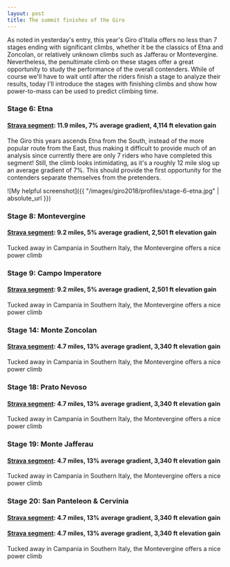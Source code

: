 ```yaml
---
layout: post
title: The summit finishes of the Giro
---
```


As noted in yesterday's entry, this year's Giro d'Italia offers no less than 7 stages ending with significant climbs, whether it be the classics of Etna and Zoncolan, or relatively unknown climbs such as Jafferau or Montevergine. Nevertheless, the penultimate climb on these stages offer a great opportunity to study the performance of the overall contenders. While of course we'll have to wait until after the riders finish a stage to analyze their results, today I'll introduce the stages with finishing climbs and show how power-to-mass can be used to predict climbing time.

### Stage 6: Etna
#### [Strava segment](https://www.strava.com/segments/17456582): 11.9 miles, 7% average gradient, 4,114 ft elevation gain

The Giro this years ascends Etna from the South, instead of the more popular route from the East, thus making it difficult to provide much of an analysis since currently there are only 7 riders who have completed this segment! Still, the climb looks intimidating, as it's a roughly 12 mile slog up an average gradient of 7%. This should provide the first opportunity for the contenders separate themselves from the pretenders.

![My helpful screenshot]({{ "/images/giro2018/profiles/stage-6-etna.jpg" | absolute_url }})


### Stage 8: Montevergine
#### [Strava segment](https://www.strava.com/segments/8296241): 9.2 miles, 5% average gradient, 2,501 ft elevation gain

Tucked away in Campania in Southern Italy, the Montevergine offers a nice power climb

### Stage 9: Campo Imperatore
#### [Strava segment](https://www.strava.com/segments/1607020): 9.2 miles, 5% average gradient, 2,501 ft elevation gain

Tucked away in Campania in Southern Italy, the Montevergine offers a nice power climb


### Stage 14: Monte Zoncolan
#### [Strava segment](https://www.strava.com/segments/657601): 4.7 miles, 13% average gradient, 3,340 ft elevation gain

Tucked away in Campania in Southern Italy, the Montevergine offers a nice power climb

### Stage 18: Prato Nevoso
#### [Strava segment](https://www.strava.com/segments/1747235): 4.7 miles, 13% average gradient, 3,340 ft elevation gain

Tucked away in Campania in Southern Italy, the Montevergine offers a nice power climb

### Stage 19: Monte Jafferau
#### [Strava segment](https://www.strava.com/segments/4106767): 4.7 miles, 13% average gradient, 3,340 ft elevation gain

Tucked away in Campania in Southern Italy, the Montevergine offers a nice power climb

### Stage 20: San Panteleon & Cervinia
#### [Strava segment](https://www.strava.com/segments/1369649): 4.7 miles, 13% average gradient, 3,340 ft elevation gain
#### [Strava segment](https://www.strava.com/segments/9604560): 4.7 miles, 13% average gradient, 3,340 ft elevation gain

Tucked away in Campania in Southern Italy, the Montevergine offers a nice power climb
